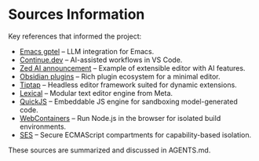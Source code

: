 # Sources Information

Key references that informed the project:

- [Emacs gptel](https://github.com/karthink/gptel) – LLM integration for Emacs.
- [Continue.dev](https://docs.continue.dev/getting-started/overview) – AI-assisted workflows in VS Code.
- [Zed AI announcement](https://zed.dev/blog/zed-ai) – Example of extensible editor with AI features.
- [Obsidian plugins](https://obsidian.md/plugins) – Rich plugin ecosystem for a minimal editor.
- [Tiptap](https://tiptap.dev/docs/editor/getting-started/overview) – Headless editor framework suited for dynamic extensions.
- [Lexical](https://github.com/facebook/lexical) – Modular text editor engine from Meta.
- [QuickJS](https://github.com/bellard/quickjs) – Embeddable JS engine for sandboxing model-generated code.
- [WebContainers](https://blog.stackblitz.com/posts/introducing-webcontainers/) – Run Node.js in the browser for isolated build environments.
- [SES](https://github.com/endojs/endo) – Secure ECMAScript compartments for capability-based isolation.

These sources are summarized and discussed in AGENTS.md.

